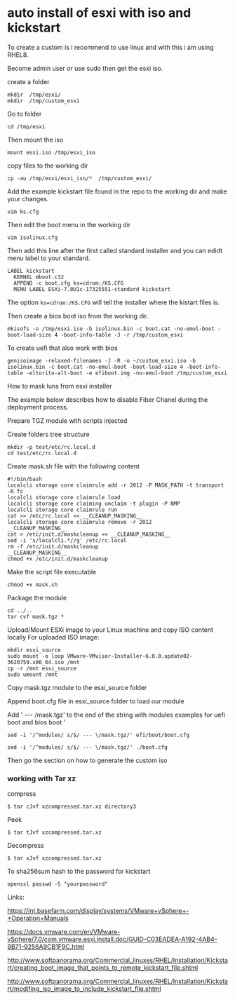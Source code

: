 # auto install of esxi with iso and kickstart

To create a custom is i recommend to use linux and with this i am using RHEL8.

Become admin user or use sudo then get the esxi iso.


create a folder

```
mkdir  /tmp/esxi/
mkdir  /tmp/custom_esxi
```

Go to folder

```
cd /tmp/esxi
```

Then mount the iso 
```
mount esxi.iso /tmp/esxi_iso
```

copy files to the working dir
```
cp -au /tmp/esxi/esxi_iso/*  /tmp/custom_esxi/
```

Add the example kickstart file found in the repo to the working dir and make 
your changes. 
```
vim ks.cfg
```

Then edit the boot menu in the working dir
```
vim isolinux.cfg

```
Then add this line after the first called standard installer
and you can edidt menu label to your standard.
```
LABEL kickstart
  KERNEL mboot.c32
  APPEND -c boot.cfg ks=cdrom:/KS.CFG
  MENU LABEL ESXi-7.0U1c-17325551-standard kickstart
```

The option `ks=cdrom:/KS.CFG` will tell the installer where the kistart files is.

Then create a bios boot iso from the working dir.
```
mkisofs -o /tmp/esxi.iso -b isolinux.bin -c boot.cat -no-emul-boot -boot-load-size 4 -boot-info-table -J -r /tmp/custom_esxi
```
To create uefi that also work with bios 
```
genisoimage -relaxed-filenames -J -R -o ~/custom_esxi.iso -b isolinux.bin -c boot.cat -no-emul-boot -boot-load-size 4 -boot-info-table -eltorito-alt-boot -e efiboot.img -no-emul-boot /tmp/custom_esxi
```

How to mask luns from esxi installer

The example below describes how to disable Fiber Chanel during the deployment process.

Prepare TGZ module with scripts injected

Create folders tree structure

```
mkdir -p test/etc/rc.local.d
cd test/etc/rc.local.d
```

Create mask.sh file with the following content

```
#!/bin/bash
localcli storage core claimrule add -r 2012 -P MASK_PATH -t transport -R fc
localcli storage core claimrule load
localcli storage core claiming unclaim -t plugin -P NMP
localcli storage core claimrule run
cat >> /etc/rc.local << __CLEANUP_MASKING__
localcli storage core claimrule remove -r 2012
__CLEANUP_MASKING__
cat > /etc/init.d/maskcleanup << __CLEANUP_MASKING__
sed -i 's/localcli.*//g' /etc/rc.local
rm -f /etc/init.d/maskcleanup
__CLEANUP_MASKING__
chmod +x /etc/init.d/maskcleanup

```


Make the script file executable

```
chmod +x mask.sh
```

Package the module

```
cd ../..
tar cvf mask.tgz *
```

Upload/Mount ESXi image to your Linux machine and copy ISO content locally
For uploaded ISO image:

```
mkdir esxi_source
sudo mount -o loop VMware-VMvisor-Installer-6.0.0.update02-3620759.x86_64.iso /mnt
cp -r /mnt esxi_source
sudo umount /mnt
```

Copy mask.tgz module to the esxi_source folder 

Append boot.cfg file in esxi_source folder to load our module

Add ' --- /mask.tgz' to the end of the string with modules
examples for uefi boot and bios boot '

```
sed -i '/^modules/ s/$/ --- \/mask.tgz/' efi/boot/boot.cfg

sed -i '/^modules/ s/$/ --- \/mask.tgz/' ./boot.cfg
```

Then go the section on how to generate the custom iso


### working with Tar xz

compress

```
$ tar cJvf xzcompressed.tar.xz directory3
```
Peek
```
$ tar tJvf xzcompressed.tar.xz
```
Decompress
```
$ tar xJvf xzcompressed.tar.xz
```
To sha256sum hash to the password for kickstart 
```
openssl passwd -5 "yourpassword"
```
Links: 

 https://int.basefarm.com/display/systems/VMware+vSphere+-+Operation+Manuals

https://docs.vmware.com/en/VMware-vSphere/7.0/com.vmware.esxi.install.doc/GUID-C03EADEA-A192-4AB4-9B71-9256A9CB1F9C.html

http://www.softpanorama.org/Commercial_linuxes/RHEL/Installation/Kickstart/creating_boot_image_that_points_to_remote_kickstart_file.shtml

http://www.softpanorama.org/Commercial_linuxes/RHEL/Installation/Kickstart/modifing_iso_image_to_include_kickstart_file.shtml

